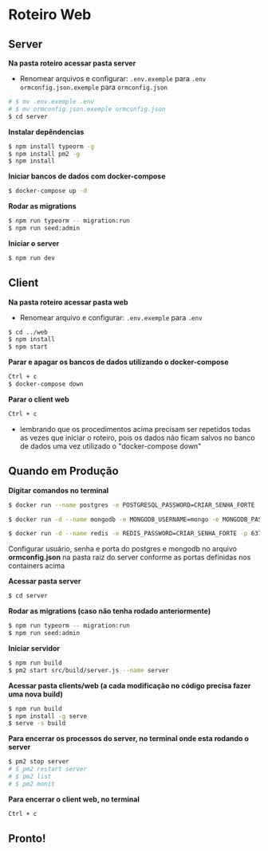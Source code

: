 # Roteiro Web

## Server

**Na pasta roteiro acessar pasta server**

- Renomear arquivos e configurar:
`.env.exemple` para `.env`
`ormconfig.json.exemple` para `ormconfig.json`

```bash
# $ mv .env.exemple .env
# $ mv ormconfig.json.exemple ormconfig.json
$ cd server
```

**Instalar depêndencias**

```bash
$ npm install typeorm -g
$ npm install pm2 -g
$ npm install
```

**Iniciar bancos de dados com docker-compose**

```bash
$ docker-compose up -d
```

**Rodar as migrations**

```bash
$ npm run typeorm -- migration:run
$ npm run seed:admin
```

**Iniciar o server**
```bash
$ npm run dev
```

## Client

**Na pasta roteiro acessar pasta web**

- Renomear arquivo e configurar:
`.env.exemple` para `.env`

```bash
$ cd ../web
$ npm install
$ npm start
```

**Parar e apagar os bancos de dados utilizando o docker-compose**

```bash
Ctrl + c
$ docker-compose down
```

**Parar o client web**

```bash
Ctrl + c
```

- lembrando que os procedimentos acima precisam ser repetidos todas as vezes que iniciar o roteiro, pois os dados não ficam salvos no banco de dados uma vez utilizado o "docker-compose down"

## Quando em Produção

**Digitar comandos no terminal**

```bash
$ docker run --name postgres -e POSTGRESQL_PASSWORD=CRIAR_SENHA_FORTE -e POSTGRESQL_USERNAME=postgres -e POSTGRESQL_DATABASE=roteiro -p 5432:5432 --restart always -d bitnami/postgresql:latest

$ docker run -d --name mongodb -e MONGODB_USERNAME=mongo -e MONGODB_PASSWORD=CRIAR_SENHA_FORTE -e MONGODB_DATABASE=roteiro -p 27017:27017 bitnami/mongodb:latest

$ docker run -d --name redis -e REDIS_PASSWORD=CRIAR_SENHA_FORTE -p 6379:6379 bitnami/redis:latest
```

Configurar usuário, senha e porta do postgres e mongodb no arquivo **ormconfig.json** na pasta raiz do server conforme as portas definidas nos containers acima

**Acessar pasta server**

```bash
$ cd server
```

**Rodar as migrations (caso não tenha rodado anteriormente)**

```bash
$ npm run typeorm -- migration:run
$ npm run seed:admin
```

**Iniciar servidor**

```bash
$ npm run build
$ pm2 start src/build/server.js --name server
```

**Acessar pasta clients/web (a cada modificação no código precisa fazer uma nova build)**

```bash
$ npm run build
$ npm install -g serve
$ serve -s build
```

**Para encerrar os processos do server, no terminal onde esta rodando o server**

```bash
$ pm2 stop server
# $ pm2 restart server
# $ pm2 list
# $ pm2 monit
```

**Para encerrar o client web, no terminal**

```bash
Ctrl + c
```

## Pronto!
